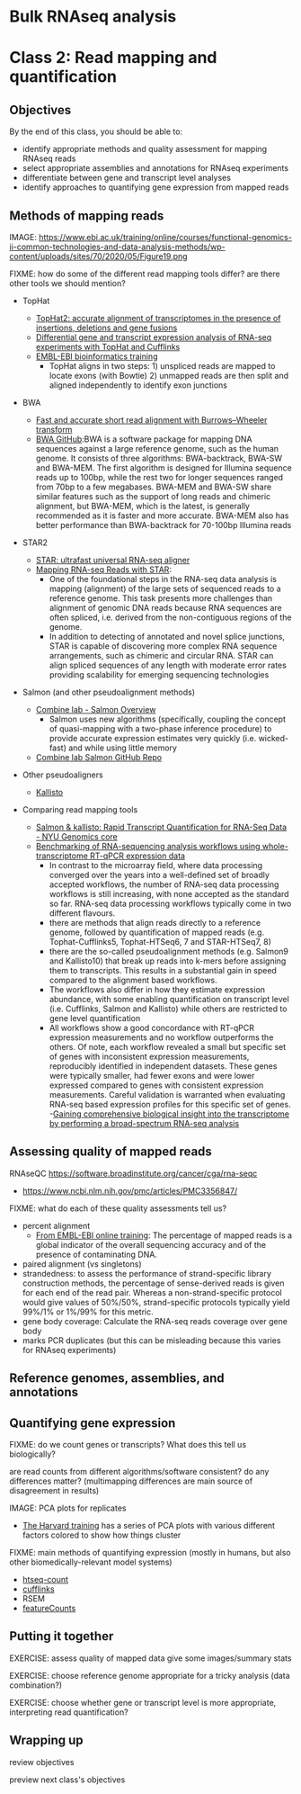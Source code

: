 # Bulk RNAseq analysis
# Class 2: Read mapping and quantification

## Objectives

By the end of this class,
you should be able to:
- identify appropriate methods and quality assessment for mapping RNAseq reads
- select appropriate assemblies and annotations for RNAseq experiments
- differentiate between gene and transcript level analyses
- identify approaches to quantifying gene expression from mapped reads

## Methods of mapping reads

IMAGE: https://www.ebi.ac.uk/training/online/courses/functional-genomics-ii-common-technologies-and-data-analysis-methods/wp-content/uploads/sites/70/2020/05/Figure19.png

FIXME: how do some of the different read mapping tools differ? are there other tools we should mention?
- TopHat
  - [TopHat2: accurate alignment of transcriptomes in the presence of insertions, deletions and gene fusions](https://genomebiology.biomedcentral.com/articles/10.1186/gb-2013-14-4-r36)
  - [Differential gene and transcript expression analysis of RNA-seq experiments with TopHat and Cufflinks](https://www.nature.com/articles/nprot.2012.016)
  - [EMBL-EBI bioinformatics training](https://www.ebi.ac.uk/training/online/courses/functional-genomics-ii-common-technologies-and-data-analysis-methods/rna-sequencing/performing-a-rna-seq-experiment/data-analysis/read-mapping-or-alignment/)
    - TopHat aligns in two steps: 1) unspliced reads are mapped to locate exons (with Bowtie) 2) unmapped reads are then split and aligned independently to identify exon junctions

- BWA
  - [Fast and accurate short read alignment with Burrows–Wheeler transform](https://academic.oup.com/bioinformatics/article/25/14/1754/225615?login=true)
  - [BWA GitHub](https://github.com/lh3/bwa):BWA is a software package for mapping DNA sequences against a large reference genome, such as the human genome. It consists of three algorithms: BWA-backtrack, BWA-SW and BWA-MEM. The first algorithm is designed for Illumina sequence reads up to 100bp, while the rest two for longer sequences ranged from 70bp to a few megabases. BWA-MEM and BWA-SW share similar features such as the support of long reads and chimeric alignment, but BWA-MEM, which is the latest, is generally recommended as it is faster and more accurate. BWA-MEM also has better performance than BWA-backtrack for 70-100bp Illumina reads
- STAR2
  - [STAR: ultrafast universal RNA-seq aligner](https://www.ncbi.nlm.nih.gov/pmc/articles/PMC3530905/)
  - [Mapping RNA-seq Reads with STAR](https://www.ncbi.nlm.nih.gov/pmc/articles/PMC4631051/):
    - One of the foundational steps in the RNA-seq data analysis is mapping (alignment) of the large sets of sequenced reads to a reference genome. This task presents more challenges than alignment of genomic DNA reads because RNA sequences are often spliced, i.e. derived from the non-contiguous regions of the genome.
    - In addition to detecting of annotated and novel splice junctions, STAR is capable of discovering more complex RNA sequence arrangements, such as chimeric and circular RNA. STAR can align spliced sequences of any length with moderate error rates providing scalability for emerging sequencing technologies
- Salmon (and other pseudoalignment methods)
  - [Combine lab - Salmon Overview](https://combine-lab.github.io/salmon/)
    - Salmon uses new algorithms (specifically, coupling the concept of quasi-mapping with a two-phase inference procedure) to provide accurate expression estimates very quickly (i.e. wicked-fast) and while using little memory
  - [Combine lab Salmon GitHub Repo](https://github.com/COMBINE-lab/salmon)
- Other pseudoaligners
  - [Kallisto](https://pachterlab.github.io/kallisto/about)

- Comparing read mapping tools
  - [Salmon & kallisto: Rapid Transcript Quantification for RNA-Seq Data - NYU Genomics core](https://gencore.bio.nyu.edu/salmon-kallisto-rapid-transcript-quantification-for-rna-seq-data/)
  - [Benchmarking of RNA-sequencing analysis workflows using whole-transcriptome RT-qPCR expression data](https://www.nature.com/articles/s41598-017-01617-3)
    - In contrast to the microarray field, where data processing converged over the years into a well-defined set of broadly accepted workflows, the number of RNA-seq data processing workflows is still increasing, with none accepted as the standard so far. RNA-seq data processing workflows typically come in two different flavours.
    -  there are methods that align reads directly to a reference genome, followed by quantification of mapped reads (e.g. Tophat-Cufflinks5, Tophat-HTSeq6, 7 and STAR-HTSeq7, 8)
    -  there are the so-called pseudoalignment methods (e.g. Salmon9 and Kallisto10) that break up reads into k-mers before assigning them to transcripts. This results in a substantial gain in speed compared to the alignment based workflows.
    -  The workflows also differ in how they estimate expression abundance, with some enabling quantification on transcript level (i.e. Cufflinks, Salmon and Kallisto) while others are restricted to gene level quantification
    -  All workflows show a good concordance with RT-qPCR expression measurements and no workflow outperforms the others. Of note, each workflow revealed a small but specific set of genes with inconsistent expression measurements, reproducibly identified in independent datasets. These genes were typically smaller, had fewer exons and were lower expressed compared to genes with consistent expression measurements. Careful validation is warranted when evaluating RNA-seq based expression profiles for this specific set of genes.
  -[Gaining comprehensive biological insight into the transcriptome by performing a broad-spectrum RNA-seq analysis](https://www.nature.com/articles/s41467-017-00050-4)

## Assessing quality of mapped reads

RNAseQC https://software.broadinstitute.org/cancer/cga/rna-seqc
- https://www.ncbi.nlm.nih.gov/pmc/articles/PMC3356847/

FIXME: what do each of these quality assessments tell us?
- percent alignment
  - [From EMBL-EBI online training](https://www.ebi.ac.uk/training/online/courses/functional-genomics-ii-common-technologies-and-data-analysis-methods/rna-sequencing/performing-a-rna-seq-experiment/data-analysis/read-mapping-or-alignment/): The percentage of mapped reads is a global indicator of the overall sequencing accuracy and of the presence of contaminating DNA.
- paired alignment (vs singletons)
- strandedness: to assess the performance of strand-specific library construction methods, the percentage of sense-derived reads is given for each end of the read pair. Whereas a non-strand-specific protocol would give values of 50%/50%, strand-specific protocols typically yield 99%/1% or 1%/99% for this metric.
- gene body coverage: Calculate the RNA-seq reads coverage over gene body
- marks PCR duplicates (but this can be misleading because this varies for RNAseq experiments)

## Reference genomes, assemblies, and annotations

## Quantifying gene expression

FIXME: do we count genes or transcripts? What does this tell us biologically?

are read counts from different algorithms/software consistent? do any differences matter? 
(multimapping differences are main source of disagreement in results)

IMAGE: PCA plots for replicates
  - [The Harvard training](https://hbctraining.github.io/DGE_workshop/lessons/03_DGE_QC_analysis.html) has a series of PCA plots with various different factors colored to show how things cluster

FIXME: main methods of quantifying expression (mostly in humans, but also other biomedically-relevant model systems)
- [htseq-count](https://htseq.readthedocs.io/en/master/)
- [cufflinks](http://cole-trapnell-lab.github.io/cufflinks/)
- RSEM
- [featureCounts](https://academic.oup.com/bioinformatics/article/30/7/923/232889)

## Putting it together

EXERCISE: assess quality of mapped data give some images/summary stats

EXERCISE: choose reference genome appropriate for a tricky analysis (data combination?)

EXERCISE: choose whether gene or transcript level is more appropriate, interpreting read quantification?

## Wrapping up

review objectives

preview next class's objectives
